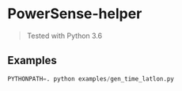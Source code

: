 # PowerSense-helper

> Tested with Python 3.6

## Examples
```python
PYTHONPATH=. python examples/gen_time_latlon.py
```

